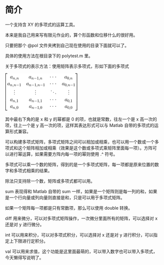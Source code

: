 # 简介

一个支持含 XY 的多项式的运算工具。

本来是我自己用来写有限元作业的，算个形函数和位移什么的很好用。

只要把那个 @pol 文件夹拷到自己现在使用的目录下面就可以了。

具体的使用方法在根目录下的 polytest.m 里。

关于多项式的表示方法：使用矩阵表示多项式，形如下面的多项式

![矩阵多项式形式](矩阵多项式形式.gif)

其中最右下角的是 x 和 y 的幂都是 0 的项，也就是常数，往左一个是 x 高一次的项，往上一个是 y 高一次的项，这样其表达形式可以与 Matlab 自带的多项式的运算形式兼容。

可以构建多项式矩阵，多项式矩阵之间可以相加或相乘，也可以用一个数或一个多项式和这个矩阵相加或相乘（效果是这个数或多项式乘矩阵里面每一项）。方阵可以进行幂运算，如果需要方阵内每一项的幂则使用 .\^ 符号。

多项式可以乘一个数的矩阵，得到的是一个多项式矩阵，每一项都是原来位置的数字和多项式相乘的结果。

除法只支持除一个数，矩阵或多项式都可以用。

sum 表现得和 Matlab 自带的 sum 一样，如果是一个矩阵则是每一列的和，如果是一个行向量或列向量则直接是和，只是可以用于多项式矩阵。

如果一个矩阵每一项都是只有常数项，那么可以使用 double 转换。

diff 用来微分，可以对多项式矩阵操作，一次微分里面所有的矩阵，可以选择对 x 还是对 y 进行微分。

int 可以用来积分，可以对多项式积分，可以选择对 x 还是对 y 进行积分，可以指定上下限进行定积分。

val 可以用来求值，这个功能是这里面最萌的，可以带入数字也可以带入多项式，今天懒得写说明了。